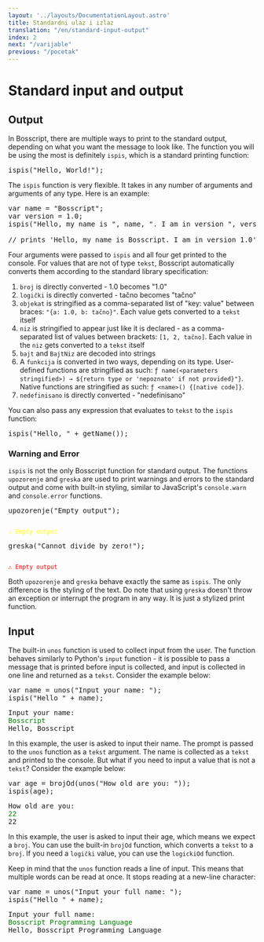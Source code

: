 ```yaml
---
layout: '../layouts/DocumentationLayout.astro'
title: Standardni ulaz i izlaz
translation: "/en/standard-input-output"
index: 2
next: "/varijable"
previous: "/pocetak"
---
```


# Standard input and output

## Output

In Bosscript, there are multiple ways to print to the standard output, depending on what you want the message to look like.
The function you will be using the most is definitely `ispis`, which is a standard printing function:

<pre>
ispis(<span class="string"><span class="string">"Hello, World!"</span></span>)<span class="keyword">;</span>
</pre>

The `ispis` function is very flexible. It takes in any number of arguments and arguments of any type. Here is an example:

<pre>
<span class="keyword">var</span> name = <span class="string">"Bosscript"</span><span class="keyword">;</span>
<span class="keyword">var</span> version = <span class="number">1.0</span><span class="keyword">;</span>
ispis(<span class="string">"Hello, my name is "</span>, name, <span class="string">". I am in version "</span>, version)<span class="keyword">;</span>

// prints 'Hello, my name is Bosscript. I am in version 1.0'
</pre>

Four arguments were passed to `ispis` and all four get printed to the console. For values that are not of type `tekst`, 
Bosscript automatically converts them according to the standard library specification:

1. `broj` is directly converted - 1.0 becomes "1.0"
2. `logički` is directly converted - tačno becomes "tačno"
3. `objekat` is stringified as a comma-separated list of "key: value" between braces: `"{a: 1.0, b: tačno}"`. Each value gets converted to a `tekst` itself
4. `niz` is stringified to appear just like it is declared - as a comma-separated list of values between brackets: `[1, 2, tačno]`. Each value in the `niz` gets converted to a `tekst` itself
5. `bajt` and `BajtNiz` are decoded into strings
6. A `funkcija` is converted in two ways, depending on its type. User-defined functions are stringified as such: `ƒ name(<parameters stringified>) → ${return type or 'nepoznato' if not provided}"}`.
Native functions are stringified as such: `ƒ <name>() {[native code]}`. 
7. `nedefinisano` is directly converted - "nedefinisano"

You can also pass any expression that evaluates to `tekst` to the `ispis` function:

<pre>
ispis(<span class="string">"Hello, "</span> + getName())<span class="keyword">;</span>
</pre>

### Warning and Error

`ispis` is not the only Bosscript function for standard output. The functions `upozorenje` and `greska` are used to print 
warnings and errors to the standard output and come with built-in styling, similar to JavaScript's `console.warn` and `console.error`
functions. 

<pre>
upozorenje(<span class="string">"Empty output"</span>)<span class="keyword">;</span>
</pre>

<code style="color: yellow">
⚠ Empty output
</code>

<pre>
greska(<span class="string">"Cannot divide by zero!"</span>)<span class="keyword">;</span>
</pre>

<code style="color: red">
⚠ Empty output
</code>

Both `upozorenje` and `greska` behave exactly the same as `ispis`. The only difference is the styling of the text. Do note that
using `greska` doesn't throw an exception or interrupt the program in any way. It is just a stylized print function.

## Input

The built-in `unos` function is used to collect input from the user. The function behaves similarly to Python's `input` 
function - it is possible to pass a message that is printed before input is collected, and input is collected in one line
and returned as a `tekst`. Consider the example below:

<pre>
<span class="keyword">var</span> name = unos(<span class="string">"Input your name: "</span>)<span class="keyword">;</span>
ispis(<span class="string">"Hello "</span> + name)<span class="keyword">;</span>
</pre>


<pre>
Input your name: 
<span style="color: green">Bosscript</span>
Hello, Bosscript
</pre>

In this example, the user is asked to input their name. The prompt is passed to the `unos` function as a `tekst` argument.
The name is collected as a `tekst` and printed to the console. But what if you need to input a value that is not a `tekst`?
Consider the example below:

<pre>
<span class="keyword">var</span> age = brojOd(unos(<span class="string">"How old are you: "</span>))<span class="keyword">;</span>
ispis(age)<span class="keyword">;</span>
</pre>

<pre>
How old are you: 
<span style="color: green">22</span>
22
</pre>

In this example, the user is asked to input their age, which means we expect a `broj`. You can use the built-in `brojOd` function,
which converts a `tekst` to a `broj`. If you need a `logički` value, you can use the `logickiOd` function.

Keep in mind that the `unos` function reads a line of input. This means that multiple words can be read at once. It stops reading
at a new-line character:

<pre>
<span class="keyword">var</span> name = unos(<span class="string">"Input your full name: "</span>)<span class="keyword">;</span>
ispis(<span class="string">"Hello "</span> + name)<span class="keyword">;</span>
</pre>

<pre>
Input your full name: 
<span style="color: green">Bosscript Programming Language</span>
Hello, Bosscript Programming Language
</pre>



